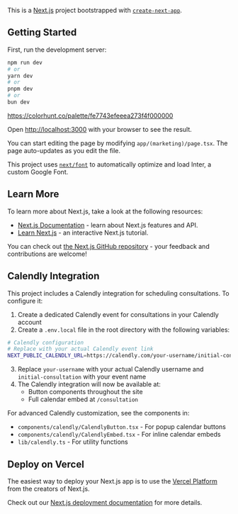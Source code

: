 This is a [Next.js](https://nextjs.org/) project bootstrapped with [`create-next-app`](https://github.com/vercel/next.js/tree/canary/packages/create-next-app).

## Getting Started

First, run the development server:

```bash
npm run dev
# or
yarn dev
# or
pnpm dev
# or
bun dev
```
https://colorhunt.co/palette/fe7743efeeea273f4f000000

Open [http://localhost:3000](http://localhost:3000) with your browser to see the result.

You can start editing the page by modifying `app/(marketing)/page.tsx`. The page auto-updates as you edit the file.

This project uses [`next/font`](https://nextjs.org/docs/basic-features/font-optimization) to automatically optimize and load Inter, a custom Google Font.

## Learn More

To learn more about Next.js, take a look at the following resources:

- [Next.js Documentation](https://nextjs.org/docs) - learn about Next.js features and API.
- [Learn Next.js](https://nextjs.org/learn) - an interactive Next.js tutorial.

You can check out [the Next.js GitHub repository](https://github.com/vercel/next.js/) - your feedback and contributions are welcome!

## Calendly Integration

This project includes a Calendly integration for scheduling consultations. To configure it:

1. Create a dedicated Calendly event for consultations in your Calendly account
2. Create a `.env.local` file in the root directory with the following variables:

```bash
# Calendly configuration
# Replace with your actual Calendly event link
NEXT_PUBLIC_CALENDLY_URL=https://calendly.com/your-username/initial-consultation
```

3. Replace `your-username` with your actual Calendly username and `initial-consultation` with your event name
4. The Calendly integration will now be available at:
   - Button components throughout the site
   - Full calendar embed at `/consultation`

For advanced Calendly customization, see the components in:
- `components/calendly/CalendlyButton.tsx` - For popup calendar buttons
- `components/calendly/CalendlyEmbed.tsx` - For inline calendar embeds
- `lib/calendly.ts` - For utility functions

## Deploy on Vercel

The easiest way to deploy your Next.js app is to use the [Vercel Platform](https://vercel.com/new?utm_medium=default-template&filter=next.js&utm_source=create-next-app&utm_campaign=create-next-app-readme) from the creators of Next.js.

Check out our [Next.js deployment documentation](https://nextjs.org/docs/deployment) for more details.
